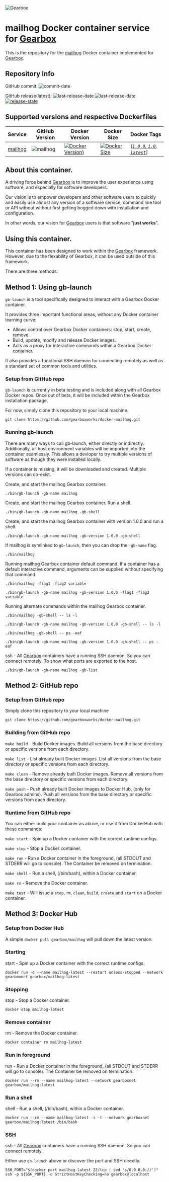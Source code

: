 ![Gearbox](https://raw.githubusercontent.com/gearboxworks/gearboxworks.github.io/master/assets/images/gearbox-logo.png)


# mailhog Docker container service for [Gearbox](https://github.com/gearboxworks/)
This is the repository for the [mailhog](https://github.com/mailhog/MailHog) Docker container implemented for [Gearbox](https://github.com/gearboxworks/).


## Repository Info
GitHub commit: ![commit-date](https://img.shields.io/github/last-commit/gearboxworks/docker-mailhog?style=flat-square)

GitHub release(latest): ![last-release-date](https://img.shields.io/github/release-date/gearboxworks/docker-mailhog) ![last-release-date](https://img.shields.io/github/v/tag/gearboxworks/docker-mailhog?sort=semver) [![release-state](https://github.com/gearboxworks/docker-mailhog/workflows/release/badge.svg?event=release)](https://github.com/gearboxworks/docker-mailhog/actions?query=workflow%3Arelease)


## Supported versions and respective Dockerfiles
| Service | GitHub Version | Docker Version | Docker Size | Docker Tags |
| ------- | -------------- | -------------- | ----------- | ----------- |
| [mailhog](https://github.com/mailhog/MailHog) | ![mailhog](https://img.shields.io/badge/mailhog-1.0.0-green.svg) | [![Docker Version)](https://img.shields.io/docker/v/gearboxworks/mailhog/1.0.0)](https://hub.docker.com/repository/docker/gearboxworks/mailhog) | [![Docker Size](https://img.shields.io/docker/image-size/gearboxworks/mailhog/1.0.0)](https://hub.docker.com/repository/docker/gearboxworks/mailhog) | _([`1.0.0`, `1.0`, `latest`](https://github.com/gearboxworks/docker-mailhog/blob/master/versions/1.0.0/DockerfileRuntime))_ |


## About this container.
A driving force behind [Gearbox](https://github.com/gearboxworks/) is to improve the user experience using software, and especially for software developers.

Our vision is to empower developers and other software users to quickly and easily use almost any version of a software service, command line tool or API without without first getting bogged down with installation and configuration.

In other words, our vision for [Gearbox](https://github.com/gearboxworks/) users is that software "**just works**".


## Using this container.
This container has been designed to work within the [Gearbox](https://github.com/gearboxworks/) framework.
However, due to the flexability of Gearbox, it can be used outside of this framework.

There are three methods:

## Method 1: Using gb-launch
`gb-launch` is a tool specifically designed to interact with a Gearbox Docker container.

It provides three important functional areas, without any Docker container learning curve:
- Allows control over Gearbox Docker containers: stop, start, create, remove.
- Build, update, modify and release Docker images.
- Acts as a proxy for interactive commands within a Gearbox Docker container.

It also provides a functional SSH daemon for connecting remotely as well as a standard set of common tools and utilities.


### Setup from GitHub repo
`gb-launch` is currently in beta testing and is included along with all Gearbox Docker repos.
Once out of beta, it will be included within the Gearbox installation package.

For now, simply clone this repository to your local machine.

`git clone https://github.com/gearboxworks/docker-mailhog.git`

### Running gb-launch
There are many ways to call gb-launch, either directly or indirectly.
Additionally, all host environment variables will be imported into the container seamlessly.
This allows a devloper to try multiple versions of software as though they were installed locally.

If a container is missing, it will be downloaded and created. Multiple versions can co-exist.

Create, and start the mailhog Gearbox container.

`./bin/gb-launch -gb-name mailhog`

Create, and start the mailhog Gearbox container. Run a shell.

`./bin/gb-launch -gb-name mailhog -gb-shell`

Create, and start the mailhog Gearbox container with version 1.0.0 and run a shell.

`./bin/gb-launch -gb-name mailhog -gb-version 1.0.0 -gb-shell`

If mailhog is symlinked to `gb-launch`, then you can drop the `-gb-name` flag.

`./bin/mailhog`

Running mailhog Gearbox container default command. If a container has a default interactive command, arguments can be supplied without specifying that command.

`./bin/mailhog -flag1 -flag2 variable`

`./bin/gb-launch -gb-name mailhog -gb-version 1.0.0 -flag1 -flag2 variable`


Running alternate commands within the mailhog Gearbox container.

`./bin/mailhog -gb-shell -- ls -l`

`./bin/gb-launch -gb-name mailhog -gb-version 1.0.0 -gb-shell -- ls -l`

`./bin/mailhog -gb-shell -- ps -eaf`

`./bin/gb-launch -gb-name mailhog -gb-version 1.0.0 -gb-shell -- ps -eaf`


ssh - All [Gearbox](https://github.com/gearboxworks/) containers have a running SSH daemon. So you can connect remotely.
To show what ports are exported to the host.

`./bin/gb-launch -gb-name mailhog -gb-list`


## Method 2: GitHub repo

### Setup from GitHub repo
Simply clone this repository to your local machine

`git clone https://github.com/gearboxworks/docker-mailhog.git`

### Building from GitHub repo
`make build` - Build Docker images. Build all versions from the base directory or specific versions from each directory.

`make list` - List already built Docker images. List all versions from the base directory or specific versions from each directory.

`make clean` - Remove already built Docker images. Remove all versions from the base directory or specific versions from each directory.

`make push` - Push already built Docker images to Docker Hub, (only for Gearbox admins). Push all versions from the base directory or specific versions from each directory.

### Runtime from GitHub repo
You can either build your container as above, or use it from DockerHub with these commands:

`make start` - Spin up a Docker container with the correct runtime configs.

`make stop` - Stop a Docker container.

`make run` - Run a Docker container in the foreground, (all STDOUT and STDERR will go to console). The Container be removed on termination.

`make shell` - Run a shell, (/bin/bash), within a Docker container.

`make rm` - Remove the Docker container.

`make test` - Will issue a `stop`, `rm`, `clean`, `build`, `create` and `start` on a Docker container.


## Method 3: Docker Hub

### Setup from Docker Hub
A simple `docker pull gearbox/mailhog` will pull down the latest version.

### Starting
start - Spin up a Docker container with the correct runtime configs.

`docker run -d --name mailhog-latest --restart unless-stopped --network gearboxnet gearbox/mailhog:latest`

### Stopping
stop - Stop a Docker container.

`docker stop mailhog-latest`

### Remove container
rm - Remove the Docker container.

`docker container rm mailhog-latest`

### Run in foreground
run - Run a Docker container in the foreground, (all STDOUT and STDERR will go to console). The Container be removed on termination.

`docker run --rm --name mailhog-latest --network gearboxnet gearbox/mailhog:latest`

### Run a shell
shell - Run a shell, (/bin/bash), within a Docker container.

`docker run --rm --name mailhog-latest -i -t --network gearboxnet gearbox/mailhog:latest /bin/bash`

### SSH
ssh - All [Gearbox](https://github.com/gearboxworks/) containers have a running SSH daemon. So you can connect remotely.

Either use `gb-launch` above or discover the port and SSH directly.


```
SSH_PORT="$(docker port mailhog-latest 22/tcp | sed 's/0.0.0.0://')"
ssh -p ${SSH_PORT} -o StrictHostKeyChecking=no gearbox@localhost
```


